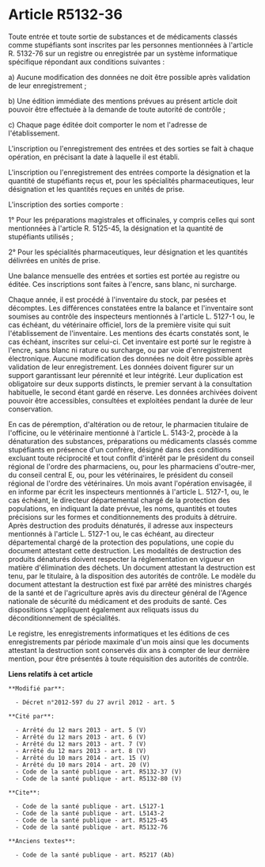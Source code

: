 # Article R5132-36

Toute entrée et toute sortie de substances et de médicaments classés comme stupéfiants sont inscrites par les personnes
mentionnées à l'article R. 5132-76 sur un registre ou enregistrée par un système informatique spécifique répondant aux
conditions suivantes : 

a) Aucune modification des données ne doit être possible après validation de leur enregistrement ; 

b) Une édition immédiate des mentions prévues au présent article doit pouvoir être effectuée à la demande de toute autorité
de contrôle ; 

c) Chaque page éditée doit comporter le nom et l'adresse de l'établissement. 

L'inscription ou l'enregistrement des entrées et des sorties se fait à chaque opération, en précisant la date à laquelle il
est établi. 

L'inscription ou l'enregistrement des entrées comporte la désignation et la quantité de stupéfiants reçus et, pour les
spécialités pharmaceutiques, leur désignation et les quantités reçues en unités de prise. 

L'inscription des sorties comporte : 

1° Pour les préparations magistrales et officinales, y compris celles qui sont mentionnées à l'article R. 5125-45, la
désignation et la quantité de stupéfiants utilisés ; 

2° Pour les spécialités pharmaceutiques, leur désignation et les quantités délivrées en unités de prise. 

Une balance mensuelle des entrées et sorties est portée au registre ou éditée. Ces inscriptions sont faites à l'encre, sans
blanc, ni surcharge. 

Chaque année, il est procédé à l'inventaire du stock, par pesées et décomptes. Les différences constatées entre la balance et
l'inventaire sont soumises au contrôle des inspecteurs mentionnés à l'article L. 5127-1 ou, le cas échéant, du vétérinaire
officiel, lors de la première visite qui suit l'établissement de l'inventaire. Les mentions des écarts constatés sont, le cas
échéant, inscrites sur celui-ci. Cet inventaire est porté sur le registre à l'encre, sans blanc ni rature ou surcharge, ou
par voie d'enregistrement électronique. Aucune modification des données ne doit être possible après validation de leur
enregistrement. Les données doivent figurer sur un support garantissant leur pérennité et leur intégrité. Leur duplication
est obligatoire sur deux supports distincts, le premier servant à la consultation habituelle, le second étant gardé en
réserve. Les données archivées doivent pouvoir être accessibles, consultées et exploitées pendant la durée de leur
conservation. 

En cas de péremption, d'altération ou de retour, le pharmacien titulaire de l'officine, ou le vétérinaire mentionné à
l'article L. 5143-2, procède à la dénaturation des substances, préparations ou médicaments classés comme stupéfiants en
présence d'un confrère, désigné dans des conditions excluant toute réciprocité et tout conflit d'intérêt par le président du
conseil régional de l'ordre des pharmaciens, ou, pour les pharmaciens d'outre-mer, du conseil central E, ou, pour les
vétérinaires, le président du conseil régional de l'ordre des vétérinaires. Un mois avant l'opération envisagée, il en
informe par écrit les inspecteurs mentionnés à l'article L. 5127-1, ou, le cas échéant, le directeur départemental chargé de
la protection des populations, en indiquant la date prévue, les noms, quantités et toutes précisions sur les formes et
conditionnements des produits à détruire. Après destruction des produits dénaturés, il adresse aux inspecteurs mentionnés à
l'article L. 5127-1 ou, le cas échéant, au directeur départemental chargé de la protection des populations, une copie du
document attestant cette destruction. Les modalités de destruction des produits dénaturés doivent respecter la réglementation
en vigueur en matière d'élimination des déchets. Un document attestant la destruction est tenu, par le titulaire, à la
disposition des autorités de contrôle. Le modèle du document attestant la destruction est fixé par arrêté des ministres
chargés de la santé et de l'agriculture après avis du directeur général de l'Agence nationale de sécurité du médicament et
des produits de santé. Ces dispositions s'appliquent également aux reliquats issus du déconditionnement de spécialités. 

Le registre, les enregistrements informatiques et les éditions de ces enregistrements par période maximale d'un mois ainsi
que les documents attestant la destruction sont conservés dix ans à compter de leur dernière mention, pour être présentés à
toute réquisition des autorités de contrôle.

**Liens relatifs à cet article**

	**Modifié par**:

	  - Décret n°2012-597 du 27 avril 2012 - art. 5

	**Cité par**:

	  - Arrêté du 12 mars 2013 - art. 5 (V)
	  - Arrêté du 12 mars 2013 - art. 6 (V)
	  - Arrêté du 12 mars 2013 - art. 7 (V)
	  - Arrêté du 12 mars 2013 - art. 8 (V)
	  - Arrêté du 10 mars 2014 - art. 15 (V)
	  - Arrêté du 10 mars 2014 - art. 20 (V)
	  - Code de la santé publique - art. R5132-37 (V)
	  - Code de la santé publique - art. R5132-80 (V)

	**Cite**:

	  - Code de la santé publique - art. L5127-1
	  - Code de la santé publique - art. L5143-2
	  - Code de la santé publique - art. R5125-45
	  - Code de la santé publique - art. R5132-76

	**Anciens textes**:

	  - Code de la santé publique - art. R5217 (Ab)
